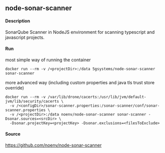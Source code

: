 ## node-sonar-scanner

#### Description

SonarQube Scanner in NodeJS environment for scanning typescript and javascript projects.

#### Run

most simple way of running the container

    docker run --rm -v /<projectDir>:/data 5gsystems/node-sonar-scanner sonar-scanner

more advanced way (including custom properties and java tls trust store override)

    docker run --rm -v /var/lib/drone/cacerts:/usr/lib/jvm/default-jvm/lib/security/cacerts \
      -v /<configDir>/sonar-scanner.properties:/sonar-scanner/conf/sonar-scanner.properties \
      -v /<projectDir>:/data noenv/node-sonar-scanner sonar-scanner -Dsonar.sources=<srcDir> \
      -Dsonar.projectKey=<projectKey> -Dsonar.exclusions=<filesToExclude>

#### Source

https://github.com/noenv/node-sonar-scanner
